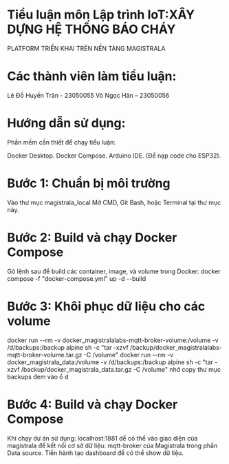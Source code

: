# Tiểu luận môn Lập trình IoT:XÂY DỰNG HỆ THỐNG BÁO CHÁY 
PLATFORM 
TRIỂN KHAI TRÊN NỀN TẢNG MAGISTRALA

# Các thành viên làm tiểu luận:
Lê Đỗ Huyền Trân - 23050055
Võ Ngọc Hân – 23050056  

# Hướng dẫn sử dụng:

Phần mềm cần thiết để chạy tiểu luận:

Docker Desktop.
Docker Compose.
Arduino IDE. (Để nạp code cho ESP32).
# Bước 1: Chuẩn bị môi trường

Vào thư mục magistrala_local
Mở CMD, Git Bash, hoặc Terminal tại thư mục này.
# Bước 2: Build và chạy Docker Compose

Gõ lệnh sau để build các container, image, và volume trong Docker:
docker compose -f "docker-compose.yml" up -d --build
# Bước 3: Khôi phục dữ liệu cho các volume

docker run --rm -v docker_magistralalabs-mqtt-broker-volume:/volume -v /d/backups:/backup alpine sh -c "tar -xzvf /backup/docker_magistralalabs-mqtt-broker-volume.tar.gz -C /volume" docker run --rm -v docker_magistrala_data:/volume -v /d/backups:/backup alpine sh -c "tar -xzvf /backup/docker_magistrala_data.tar.gz -C /volume" nhớ copy thư mục backups đem vào ổ d

# Bước 4: Build và chạy Docker Compose

Khi chạy dự án sử dụng: localhost:1881 dể có thể vào giao diện của magistrala để kết nối cơ sở dữ liệu: mqtt-broker của Magistrala trong phần Data source. Tiến hành tạo dashboard để có thể show dữ liệu.
